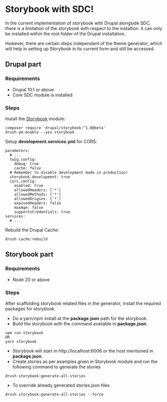 # Storybook with SDC!

In the current implementation of storybook with Drupal alongside SDC, there is a limitation of the storybook with respect to the installion. It can only be installed within the root folder of the Drupal installation.

However, there are certain steps independant of the theme generator, which will help in setting up Storybook in its current form and still be accessed.  

## Drupal part

### Requirements

- Drupal 10.1 or above
- Core SDC module is installed

### Steps

Install the [Storybook](https://www.drupal.org/project/storybook) module:
```
composer require 'drupal/storybook:^1.0@beta'
drush pm:enable --yes storybook
```
Setup **development.services.yml** for CORS:
```
parameters:
  # ...
  twig.config:
    debug: true
    cache: false
  # Remember to disable development mode in production!
  storybook.development: true
  cors.config:
    enabled: true
    allowedHeaders: ['*']
    allowedMethods: ['*']
    allowedOrigins: ['*']
    exposedHeaders: false
    maxAge: false
    supportsCredentials: true
services:
  # ...
```
Rebuild the Drupal Cache:

`drush cache:rebuild`
 
## Storybook part

### Requirements
- Node 20 or above

### Steps

After scaffolding storybook related files in the generator, install the required packages for storybook.

- Do a yarn/npm install at the **package.json** path for the storybook.
- Build the storybook with the command available in **package.json**. 
```
npm run storybook
OR
yarn storybook
```
- Storybook will start in http://localhost:6006 or the host mentioned in **package.json**. 
- Create stories as per examples given in Storybook module and run the following command  to generate the stories
```
drush storybook:generate-all-stories
```
- To override already generated stories.json files
```
drush storybook:generate-all-stories --force
```